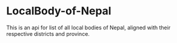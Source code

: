# LocalBody-of-Nepal
This is an api for list of all local bodies of Nepal, aligned with their respective districts and province.
